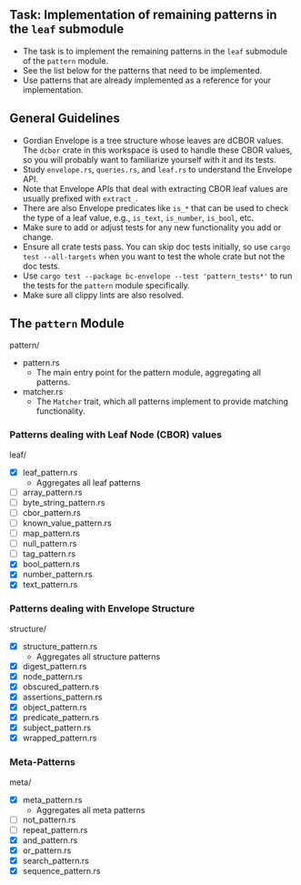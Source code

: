 ## Task: Implementation of remaining patterns in the `leaf` submodule

- The task is to implement the remaining patterns in the `leaf` submodule of the `pattern` module.
- See the list below for the patterns that need to be implemented.
- Use patterns that are already implemented as a reference for your implementation.

## General Guidelines

- Gordian Envelope is a tree structure whose leaves are dCBOR values. The `dcbor` crate in this workspace is used to handle these CBOR values, so you will probably want to familiarize yourself with it and its tests.
- Study `envelope.rs`, `queries.rs`, and `leaf.rs` to understand the Envelope API.
- Note that Envelope APIs that deal with extracting CBOR leaf values are usually prefixed with `extract_`.
- There are also Envelope predicates like `is_*` that can be used to check the type of a leaf value, e.g., `is_text`, `is_number`, `is_bool`, etc.
- Make sure to add or adjust tests for any new functionality you add or change.
- Ensure all crate tests pass. You can skip doc tests initially, so use `cargo test --all-targets` when you want to test the whole crate but not the doc tests.
- Use `cargo test --package bc-envelope --test 'pattern_tests*'` to run the tests for the `pattern` module specifically.
- Make sure all clippy lints are also resolved.

## The `pattern` Module

pattern/

- pattern.rs
  - The main entry point for the pattern module, aggregating all patterns.
- matcher.rs
  - The `Matcher` trait, which all patterns implement to provide matching functionality.

### Patterns dealing with Leaf Node (CBOR) values

leaf/

- [x] leaf_pattern.rs
  - Aggregates all leaf patterns
- [ ] array_pattern.rs
- [ ] byte_string_pattern.rs
- [ ] cbor_pattern.rs
- [ ] known_value_pattern.rs
- [ ] map_pattern.rs
- [ ] null_pattern.rs
- [ ] tag_pattern.rs
- [x] bool_pattern.rs
- [x] number_pattern.rs
- [x] text_pattern.rs

### Patterns dealing with Envelope Structure

structure/

- [x] structure_pattern.rs
  - Aggregates all structure patterns
- [x] digest_pattern.rs
- [x] node_pattern.rs
- [x] obscured_pattern.rs
- [x] assertions_pattern.rs
- [x] object_pattern.rs
- [x] predicate_pattern.rs
- [x] subject_pattern.rs
- [x] wrapped_pattern.rs

### Meta-Patterns

meta/

- [x] meta_pattern.rs
  - Aggregates all meta patterns
- [ ] not_pattern.rs
- [ ] repeat_pattern.rs
- [x] and_pattern.rs
- [x] or_pattern.rs
- [x] search_pattern.rs
- [x] sequence_pattern.rs
